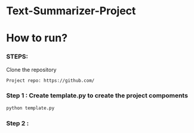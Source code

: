 # Text-Summarizer-Project

# How to run?
### STEPS:

Clone the repository

```bash
Project repo: https://github.com/
```

### Step 1 : Create template.py to create the project compoments

```bash
python template.py
```

### Step 2 : 